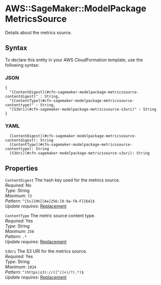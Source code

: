 # AWS::SageMaker::ModelPackage MetricsSource<a name="aws-properties-sagemaker-modelpackage-metricssource"></a>

Details about the metrics source\.

## Syntax<a name="aws-properties-sagemaker-modelpackage-metricssource-syntax"></a>

To declare this entity in your AWS CloudFormation template, use the following syntax:

### JSON<a name="aws-properties-sagemaker-modelpackage-metricssource-syntax.json"></a>

```
{
  "[ContentDigest](#cfn-sagemaker-modelpackage-metricssource-contentdigest)" : String,
  "[ContentType](#cfn-sagemaker-modelpackage-metricssource-contenttype)" : String,
  "[S3Uri](#cfn-sagemaker-modelpackage-metricssource-s3uri)" : String
}
```

### YAML<a name="aws-properties-sagemaker-modelpackage-metricssource-syntax.yaml"></a>

```
  [ContentDigest](#cfn-sagemaker-modelpackage-metricssource-contentdigest): String
  [ContentType](#cfn-sagemaker-modelpackage-metricssource-contenttype): String
  [S3Uri](#cfn-sagemaker-modelpackage-metricssource-s3uri): String
```

## Properties<a name="aws-properties-sagemaker-modelpackage-metricssource-properties"></a>

`ContentDigest`  <a name="cfn-sagemaker-modelpackage-metricssource-contentdigest"></a>
The hash key used for the metrics source\.  
*Required*: No  
*Type*: String  
*Maximum*: `72`  
*Pattern*: `^[Ss][Hh][Aa]256:[0-9a-fA-F]{64}$`  
*Update requires*: [Replacement](https://docs.aws.amazon.com/AWSCloudFormation/latest/UserGuide/using-cfn-updating-stacks-update-behaviors.html#update-replacement)

`ContentType`  <a name="cfn-sagemaker-modelpackage-metricssource-contenttype"></a>
The metric source content type\.  
*Required*: Yes  
*Type*: String  
*Maximum*: `256`  
*Pattern*: `.*`  
*Update requires*: [Replacement](https://docs.aws.amazon.com/AWSCloudFormation/latest/UserGuide/using-cfn-updating-stacks-update-behaviors.html#update-replacement)

`S3Uri`  <a name="cfn-sagemaker-modelpackage-metricssource-s3uri"></a>
The S3 URI for the metrics source\.  
*Required*: Yes  
*Type*: String  
*Maximum*: `1024`  
*Pattern*: `^(https|s3)://([^/]+)/?(.*)$`  
*Update requires*: [Replacement](https://docs.aws.amazon.com/AWSCloudFormation/latest/UserGuide/using-cfn-updating-stacks-update-behaviors.html#update-replacement)